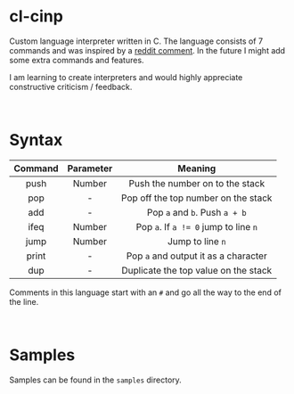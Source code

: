 # cl-cinp

Custom language interpreter written in C. The language consists of 7 commands and was inspired by a [reddit comment](https://stackoverflow.com/questions/6887471/how-would-i-go-about-writing-an-interpreter-in-c). In the future I might add some extra commands and features.

I am learning to create interpreters and would highly appreciate constructive criticism / feedback.

&nbsp;
# Syntax

| Command | Parameter | Meaning                               |
| :-----: | :-------: | :-----------------------------------: |
| push    | Number    | Push the number on to the stack       |
| pop     | -         | Pop off the top number on the stack   |
| add     | -         | Pop `a` and `b`. Push `a + b`      |
| ifeq    | Number    | Pop `a`. If `a != 0` jump to line `n` |
| jump    | Number    | Jump to line `n`                      |
| print   | -         | Pop `a` and output it as a character  |
| dup     | -         | Duplicate the top value on the stack  |
Comments in this language start with an `#` and go all the way to the end of the line.

&nbsp;
# Samples

Samples can be found in the `samples` directory.
